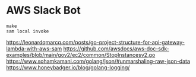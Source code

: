 # AWS Slack Bot


```
make
sam local invoke
```

https://leonardqmarcq.com/posts/go-project-structure-for-api-gateway-lambda-with-aws-sam
https://github.com/awsdocs/aws-doc-sdk-examples/blob/main/gov2/ec2/common/StopInstancesv2.go
https://www.sohamkamani.com/golang/json/#unmarshaling-raw-json-data
https://www.honeybadger.io/blog/golang-logging/
